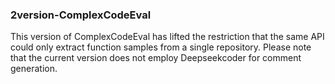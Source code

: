 ### 2version-ComplexCodeEval
This version of ComplexCodeEval has lifted the restriction that the same API could only extract function samples from a single repository. Please note that the current version does not employ Deepseekcoder for comment generation.
